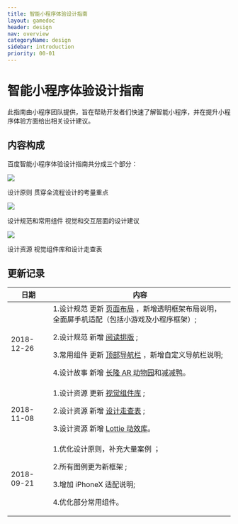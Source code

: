 ```yaml
---
title: 智能小程序体验设计指南
layout: gamedoc
header: design
nav: overview
categoryName: design
sidebar: introduction
priority: 00-01
---
```



# 智能小程序体验设计指南
此指南由小程序团队提供，旨在帮助开发者们快速了解智能小程序，并在提升小程序体验方面给出相关设计建议。

## 内容构成
百度智能小程序体验设计指南共分成三个部分：
<div class="m-doc-custom-examples">
	<div class="m-doc-custom-examples-correct">
		<a href="https://smartprogram.baidu.com/docs/design/principle/easytouse/" class="m-doc-custom-download-left"><img src="/img/game/design/overview/1-1.png">
		</a><p class="m-doc-custom-examples-text">设计原则
		贯穿全流程设计的考量重点</p>
	</div>
	<div class="m-doc-custom-examples-correct">
		<a href="https://smartprogram.baidu.com/docs/design/foundation/layout/" class="m-doc-custom-download-left"><img src="/img/game/design/overview/1-2.png">
		</a><p class="m-doc-custom-examples-text">设计规范和常用组件
		视觉和交互层面的设计建议</p>
	</div>
	<div class="m-doc-custom-examples-correct">
		<a href="https://smartprogram.baidu.com/docs/design/resource/uikit/" class="m-doc-custom-download-left"><img src="/img/game/design/overview/1-3.png">
		</a><p class="m-doc-custom-examples-text">设计资源
		视觉组件库和设计走查表</p>
	</div>
</div>


## 更新记录

|日期|内容|
|--|--|
|2018-12-26|1.设计规范 更新 [页面布局](../../foundation/layout/) ，新增透明框架布局说明，全面屏手机适配（包括小游戏及小程序框架）; <p>2.设计规范 新增 [阅读排版](../../foundation/typography/) ;<p>3.常用组件 更新 [顶部导航栏](../../component/topnav/) ，新增自定义导航栏说明;<p>4.设计故事 新增 [长隆 AR 动物园](../../story/arzoo/)和[减减鸭](../../story/light_up/)。|
|2018-11-08|1.设计资源 更新 [视觉组件库](../../resource/uikit/) ; <p>2.设计资源 新增 [设计走查表](../../resource/checklist/) ;<p>3.设计资源 新增 [Lottie 动效库](../../resource/lottie/)。|
|2018-09-21|1.优化设计原则，补充大量案例 ；<br><p> 2.所有图例更为新框架 ;<p>3.增加 iPhoneX 适配说明;<p>4.优化部分常用组件。|